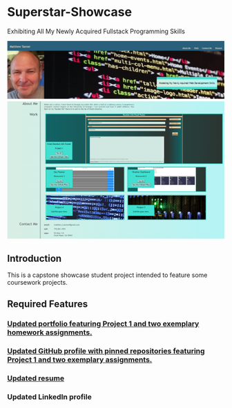 # Superstar-Showcase
Exhibiting All My Newly Acquired Fullstack Programming Skills

![Title Screen](./assets/images/fig_1(1).png)

## Introduction
This is a capstone showcase student project intended to feature some coursework projects. 

## Required Features

### [Updated portfolio featuring Project 1 and two exemplary homework assignments.](https://mjtanner-github.github.io/Superstar-Showcase/)

### [Updated GitHub profile with pinned repositories featuring Project 1 and two exemplary assignments.](https://github.com/mjtanner-github)

### [Updated resume](https://docs.google.com/document/d/1on5x8YWjLTjC1mrfHSW9gA9Swpbqg9f3UTxgYO8rtT4/edit?usp=sharing)


### Updated LinkedIn profile
